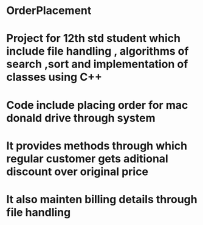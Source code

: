 # OrderPlacement
# Project for 12th std student which include file handling , algorithms of search ,sort and implementation of classes using C++
# Code include placing order for mac donald drive through system 
# It provides methods through which regular customer gets aditional discount over original price
# It also mainten billing details through file handling 
